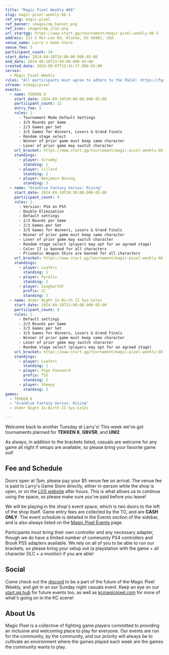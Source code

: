 ```yaml
---
title: "Magic Pixel Weekly #66"
slug: magic-pixel-weekly-66-1
ref_org: magic-pixel
ref_banner: images/mp_banner.png
ref_icon: images/mp_icon.png
url_startgg: https://www.start.gg/tournament/magic-pixel-weekly-66-1
address: 113 S Mur-Len Rd, Olathe, KS 66062, USA
venue_name: Larry's Game Store
venue_fee: 5
participant_count: 24
start_date: 2024-09-10T19:00:00.000-05:00
end_date: 2024-09-10T23:59:00.000-05:00
created_date: 2024-09-07T12:41:17.000-05:00
series:
  - Magic Pixel Weekly
rules: "All participants must agree to adhere to the FGCoC: https://fgcoc.com/"
stream: kcmagicpixel
events:
  - name: TEKKEN 8
    start_date: 2024-09-10T20:00:00.000-05:00
    participant_count: 12
    entry_fee: 5
    rules: |-
      - Tournament Mode Default Settings
      - 3/5 Rounds per Game
      - 2/3 Games per Set
      - 3/5 Games for Winners, Losers & Grand Finals
      - Random stage select
      - Winner of prior game must keep same character
      - Loser of prior game may switch character
    url_bracket: https://www.start.gg/tournament/magic-pixel-weekly-66-1/events/tekken-8/brackets/1756333/2605261
    standings:
      - player: Scrumby
        standing: 1
      - player: lillard
        standing: 2
      - player: Benjamin Boxing
        standing: 3
  - name: "Granblue Fantasy Versus: Rising"
    start_date: 2024-09-10T20:30:00.000-05:00
    participant_count: 9
    rules: |-
      - Version: PS4 on PS5
      - Double Elimination
      - Default settings
      - 2/3 Rounds per Game
      - 2/3 Games per Set
      - 3/5 Games for Winners, Losers & Grand Finals
      - Winner of prior game must keep same character
      - Loser of prior game may switch character
      - Random stage select (players may opt for an agreed stage)
      - Color 17 is banned for all characters
      - Prismatic Weapon Skins are banned for all characters
    url_bracket: https://www.start.gg/tournament/magic-pixel-weekly-66-1/events/granblue-fantasy-versus-rising/brackets/1756332/2605260
    standings:
      - player: Loafers
        standing: 1
      - player: Pyralis
        standing: 2
      - player: SieghartSF
        prefix: CC
        standing: 3
  - name: Under Night In-Birth II Sys:Celes
    start_date: 2024-09-10T21:00:00.000-05:00
    participant_count: 8
    rules: |-
      - Default settings
      - 2/3 Rounds per Game
      - 2/3 Games per Set
      - 3/5 Games for Winners, Losers & Grand Finals
      - Winner of prior game must keep same character
      - Loser of prior game may switch character
      - Random stage select (players may opt for an agreed stage)
    url_bracket: https://www.start.gg/tournament/magic-pixel-weekly-66-1/events/under-night-in-birth-ii-sys-celes/brackets/1756334/2605262
    standings:
      - player: Loafers
        standing: 1
      - player: Pipo Password
        prefix: TSS
        standing: 2
      - player: Sheepy
        standing: 3
games:
  - TEKKEN 8
  - "Granblue Fantasy Versus: Rising"
  - Under Night In-Birth II Sys:Celes

---
```


Welcome back to another Tuesday at Larry's! This week we've got tournaments planned for **TEKKEN 8**, **GBVSR**, and **UNI2**. 

As always, in addition to the brackets listed, casuals are welcome for any game all night if setups are available, so please bring your favorite game out! 

## Fee and Schedule

Doors open at 7pm, please pay your $5 venue fee on arrival. The venue fee is paid to Larry's Game Store directly, either in-person while the shop is open, or on the [LGS website](https://www.larrysgamestore.com/products/kc-magic-pixel-5) after hours. This is what allows us to continue using the space, so please make sure you've paid before you leave!

We will be playing in the shop's event space, which is two doors to the left of the shop itself. Game entry fees are collected by the TO, and are **CASH ONLY**. The event schedule is detailed in the Events section of the sidebar, and is also always listed on the [Magic Pixel Events](https://kcmagicpixel.com/events/) page.

Participants must bring their own controller and any necessary adapter, though we do have a limited number of community PS4 controllers and Brook PS5 adapters available. We rely on all of you to be able to run our brackets, so please bring your setup out (a playstation with the game + all character DLC + a monitor) if you are able!  

## Social

Come check out the [discord](https://discord.gg/jkmn6CVrrQ) to be a part of the future of the Magic Pixel Weekly, and get in on our Sunday night casuals event. Keep an eye on our [start.gg hub](https://www.start.gg/hub/magic-pixel) for future events too, as well as [kcmagicpixel.com](https://kcmagicpixel.com) for more of what's going on in the KC scene!

## About Us

Magic Pixel is a collective of fighting game players committed to providing an inclusive and welcoming place to play for everyone. Our events are run for the community, by the community, and our priority will always be to cultivate an environment where the games played each week are the games the community wants to play.
  